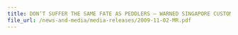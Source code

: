 ```yaml
---
title: DON’T SUFFER THE SAME FATE AS PEDDLERS – WARNED SINGAPORE CUSTOMS JOINT OPERATION FLUSHED OUT PEDDLING ACTIVITIES AT YEW TEE 
file_url: /news-and-media/media-releases/2009-11-02-MR.pdf
---
```

